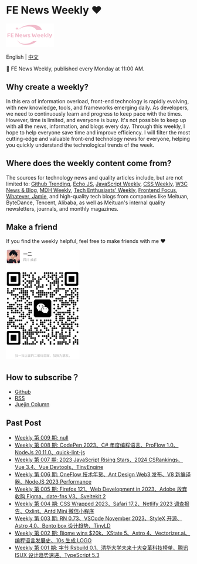 # FE News Weekly ❤️

<img src="https://raw.githubusercontent.com/campcc/weekly/main/images/logo.png" width="130" height="64" />
    
English | [中文](README_ZH.md)

🚀 FE News Weekly, published every Monday at 11:00 AM.

## Why create a weekly?

In this era of information overload, front-end technology is rapidly evolving, with new knowledge, tools, and frameworks emerging daily. As developers, we need to continuously learn and progress to keep pace with the times. However, time is limited, and everyone is busy. It's not possible to keep up with all the news, information, and blogs every day. Through this weekly, I hope to help everyone save time and improve efficiency. I will filter the most cutting-edge and valuable front-end technology news for everyone, helping you quickly understand the technological trends of the week.

## Where does the weekly content come from?

The sources for technology news and quality articles include, but are not limited to: [Github Trending](https://github.com/trending), [Echo JS](https://www.echojs.com/), [JavaScript Weekly](https://javascriptweekly.com/), [CSS Weekly](https://css-weekly.com/), [W3C News & Blog](https://www.w3.org/news-events/), [MDH Weekly](https://mdhweekly.com/), [Tech Enthusiasts' Weekly](https://github.com/ruanyf/weekly), [Frontend Focus](https://frontendfoc.us/), [Whatever, Jamie](https://buttondown.email/whatever_jamie), and high-quality tech blogs from companies like Meituan, ByteDance, Tencent, Alibaba, as well as Meituan's internal quality newsletters, journals, and monthly magazines.

## Make a friend

If you find the weekly helpful, feel free to make friends with me ❤️

<img src="https://raw.githubusercontent.com/campcc/weekly/main/images/wechat.png" width="200" height="300" />

## How to subscribe？

- [Github](https://github.com/campcc/weekly)
- [RSS](https://campcc.github.io/weekly/public/rss.xml)
- [Juejin Column](https://juejin.cn/column/7304558952179023908)

## Past Post

- [Weekly 第 009 期: null](https://campcc.github.io/weekly/docs/issue-009)
- [Weekly 第 008 期: CodePen 2023、C# 年度编程语言、ProFlow 1.0、NodeJs 20.11.0、quick-lint-js](https://campcc.github.io/weekly/docs/issue-008)
- [Weekly 第 007 期: 2023 JavaScript Rising Stars、2024 CSRankings、Vue 3.4、Vue Devtools、TinyEngine](https://campcc.github.io/weekly/docs/issue-007)
- [Weekly 第 006 期: OneFlow 技术年货、Ant Design Web3 发布、V8 新编译器、NodeJS 2023 Performance](https://campcc.github.io/weekly/docs/issue-006)
- [Weekly 第 005 期: Firefox 121、Web Development in 2023、Adobe 放弃收购 Figma、date-fns V3、Sveltekit 2](https://campcc.github.io/weekly/docs/issue-005)
- [Weekly 第 004 期: CSS Wrapped 2023、Safari 17.2、Netlify 2023 调查报告、Oxlint、Antd Mini 微信小程序](https://campcc.github.io/weekly/docs/issue-004)
- [Weekly 第 003 期: RN 0.73、VSCode November 2023、StyleX 开源、Astro 4.0、Bento box 设计趋势、TinyLD](https://campcc.github.io/weekly/docs/issue-003)
- [Weekly 第 002 期: Biome wins $20k、XState 5、Astro 4、Vectorizer.ai、编程语言发展史、10s 生成 LOGO](https://campcc.github.io/weekly/docs/issue-002)
- [Weekly 第 001 期: 字节 Rsbuild 0.1、清华大学未来十大变革科技榜单、腾讯 ISUX 设计趋势速递、TypeScript 5.3](https://campcc.github.io/weekly/docs/issue-001)
